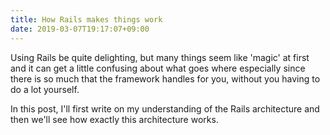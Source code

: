 ```yaml
---
title: How Rails makes things work
date: 2019-03-07T19:17:07+09:00
---
```


Using Rails be quite delighting, but many things seem like 'magic' at first and it can
get a little confusing about what goes where especially since there is so much that the
framework handles for you, without you having to do a lot yourself.

In this post, I'll first write on my understanding of the Rails architecture and then
we'll see how exactly this architecture works.
